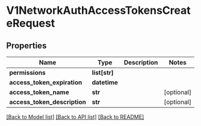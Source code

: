# V1NetworkAuthAccessTokensCreateRequest

## Properties
Name | Type | Description | Notes
------------ | ------------- | ------------- | -------------
**permissions** | **list[str]** |  | 
**access_token_expiration** | **datetime** |  | 
**access_token_name** | **str** |  | [optional] 
**access_token_description** | **str** |  | [optional] 

[[Back to Model list]](../README.md#documentation-for-models) [[Back to API list]](../README.md#documentation-for-api-endpoints) [[Back to README]](../README.md)

